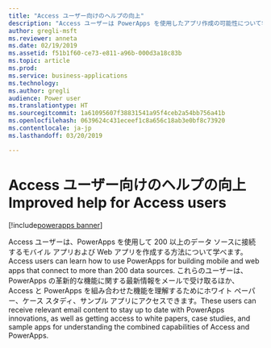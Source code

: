 ```yaml
---
title: "Access ユーザー向けのヘルプの向上"
description: "Access ユーザーは PowerApps を使用したアプリ作成の可能性について学べます"
author: gregli-msft
ms.reviewer: anneta
ms.date: 02/19/2019
ms.assetid: f51b1f60-ce73-e811-a96b-000d3a18c83b
ms.topic: article
ms.prod: 
ms.service: business-applications
ms.technology: 
ms.author: gregli
audience: Power user
ms.translationtype: HT
ms.sourcegitcommit: 1a61095607f38831541a95f4ceb2a54bb756a41b
ms.openlocfilehash: 0639624c431eceef1c8a656c18ab3e0bf8c73920
ms.contentlocale: ja-jp
ms.lasthandoff: 03/20/2019

---
```

# <a name="improved-help-for-access-users"></a><span data-ttu-id="b44a8-103">Access ユーザー向けのヘルプの向上</span><span class="sxs-lookup"><span data-stu-id="b44a8-103">Improved help for Access users</span></span>


[!include[powerapps banner](../includes/powerapps.md)]

<span data-ttu-id="b44a8-104">Access ユーザーは、PowerApps を使用して 200 以上のデータ ソースに接続するモバイル アプリおよび Web アプリを作成する方法について学べます。</span><span class="sxs-lookup"><span data-stu-id="b44a8-104">Access users can learn how to use PowerApps for building mobile and web apps that connect to more than 200 data sources.</span></span> <span data-ttu-id="b44a8-105">これらのユーザーは、PowerApps の革新的な機能に関する最新情報をメールで受け取るほか、Access と PowerApps を組み合わせた機能を理解するためにホワイト ペーパー、ケース スタディ、サンプル アプリにアクセスできます。</span><span class="sxs-lookup"><span data-stu-id="b44a8-105">These users can receive relevant email content to stay up to date with PowerApps innovations, as well as getting access to white papers, case studies, and sample apps for understanding the combined capabilities of Access and PowerApps.</span></span>
